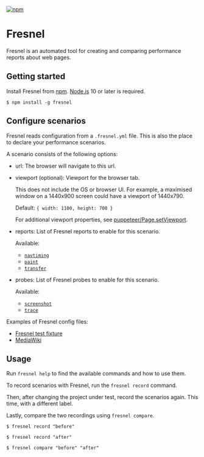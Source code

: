 [![npm](https://img.shields.io/npm/v/fresnel.svg)](https://www.npmjs.com/package/fresnel)

# Fresnel

Fresnel is an automated tool for creating and comparing
performance reports about web pages.


## Getting started

Install Fresnel from [npm](https://www.npmjs.com/package/fresnel). [Node.js](https://nodejs.org/) 10 or later is required.

```
$ npm install -g fresnel
```

## Configure scenarios

Fresnel reads configuration from a `.fresnel.yml` file. This is also the
place to declare your performance scenarios.

A scenario consists of the following options:

* url: The browser will navigate to this url.
* viewport (optional): Viewport for the browser tab.

  This does not include the OS or browser UI. For example, a maximised
  window on a 1440x900 screen could have a viewport of 1440x790.

  Default: `{ width: 1100, height: 700 }`

  For additional viewport properties, see [puppeteer/Page.setViewport](https://pptr.dev/#?product=Puppeteer&version=v1.11.0&show=api-pagesetviewportviewport).
* reports: List of Fresnel reports to enable for this scenario.

  Available:
  - [`navtiming`](./API.md#module_reports/navtiming)
  - [`paint`](./API.md#module_reports/paint)
  - [`transfer`](./API.md#module_reports/transfer)
* probes: List of Fresnel probes to enable for this scenario.

  Available:
  - [`screenshot`](./API.md#module_probes/screenshot)
  - [`trace`](./API.md#module_probes/trace)

Examples of Fresnel config files:
* [Fresnel test fixture](./test/fixtures/basic/.fresnel.yml)
* [MediaWiki](https://github.com/wikimedia/mediawiki/blob/master/.fresnel.yml)


## Usage

Run `fresnel help` to find the available commands and how to use them.

To record scenarios with Fresnel, run the `fresnel record` command.

Then, after changing the project under test, record the scenarios again.
This time, with a different label.

Lastly, compare the two recordings using `fresnel compare`.

```
$ fresnel record "before"

$ fresnel record "after"

$ fresnel compare "before" "after"
```
